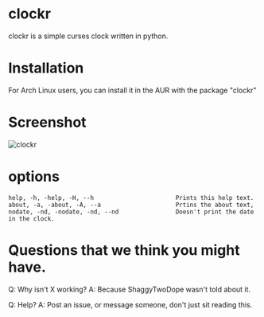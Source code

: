 # clockr
clockr is a simple curses clock written in python.

# Installation
For Arch Linux users, you can install it in the AUR with the package "clockr"

# Screenshot
![clockr](http://i.imgur.com/gNyIXlX.png)

# options
    help, -h, -help, -H, --h                       Prints this help text.
    about, -a, -about, -A, --a                     Prtins the about text, 
    nodate, -nd, -nodate, -nd, --nd                Doesn't print the date in the clock.
  

# Questions that we think you might have.
Q: Why isn't X working?
A: Because ShaggyTwoDope wasn't told about it.

Q: Help?
A: Post an issue, or message someone, don't just sit reading this.
